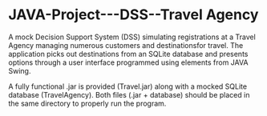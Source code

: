 # JAVA-Project---DSS--Travel Agency
A mock Decision Support System (DSS) simulating registrations at a Travel Agency managing numerous customers and destinationsfor travel. The application picks out destinations from an SQLite database and presents options through a user interface programmed using elements from JAVA Swing.

A fully functional .jar is provided (Travel.jar) along with a mocked SQLite database (TravelAgency). Both files (.jar + database) should be placed in the same directory to properly run the program.  
